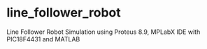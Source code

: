 # line_follower_robot
Line Follower Robot Simulation using Proteus 8.9, MPLabX IDE with PIC18F4431 and MATLAB

